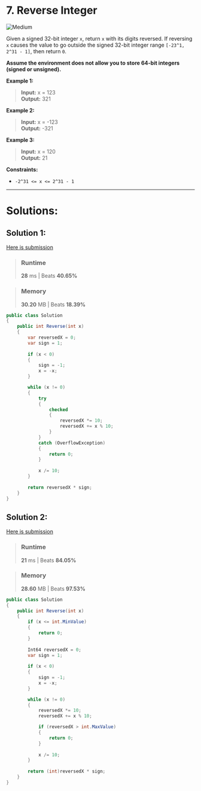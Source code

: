 ﻿# 7. Reverse Integer

![Medium](https://img.shields.io/badge/-Medium-ffb800?style=flat)


Given a signed 32-bit integer `x`, return `x` with its digits reversed. If reversing `x` causes the value to go outside the signed 32-bit integer range `[-23^1, 2^31 - 1]`, then return `0`.

**Assume the environment does not allow you to store 64-bit integers (signed or unsigned).**

**Example 1:**

> **Input:** x = 123 \
> **Output:** 321 

**Example 2:**

> **Input:** x = -123 \
> **Output:** -321 

**Example 3:**

> **Input:** x = 120 \
> **Output:** 21 

**Constraints:**

* `-2^31 <= x <= 2^31 - 1`

---

# Solutions:
## Solution 1:
[Here is submission](https://leetcode.com/problems/reverse-integer/submissions/1753816381)
> ### Runtime
> **28** ms | Beats **40.65%**

> ### Memory
> **30.20** MB | Beats **18.39%**
```csharp
public class Solution
{
    public int Reverse(int x)
    {
        var reversedX = 0;
        var sign = 1;
        
        if (x < 0)
        {
            sign = -1;
            x = -x;
        }

        while (x != 0)
        {
            try
            {
                checked
                {
                    reversedX *= 10;
                    reversedX += x % 10;
                }
            }
            catch (OverflowException)
            {
                return 0;
            }
            
            x /= 10;
        }
        
        return reversedX * sign;
    }
}
```

## Solution 2:
[Here is submission](https://leetcode.com/problems/reverse-integer/submissions/1753826406)
> ### Runtime
> **21** ms | Beats **84.05%**

> ### Memory
> **28.60** MB | Beats **97.53%**
```csharp
public class Solution
{
    public int Reverse(int x)
    {
        if (x <= int.MinValue)
        {
            return 0;
        }
         
        Int64 reversedX = 0;
        var sign = 1;
        
        if (x < 0)
        {
            sign = -1;
            x = -x;
        }

        while (x != 0)
        {
            reversedX *= 10;
            reversedX += x % 10;

            if (reversedX > int.MaxValue)
            {
                return 0;
            }
            
            x /= 10;
        }
        
        return (int)reversedX * sign;
    }
}
```